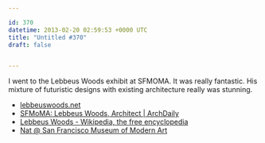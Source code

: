 ```yaml
---

id: 370
datetime: 2013-02-20 02:59:53 +0000 UTC
title: "Untitled #370"
draft: false


---
```


I went to the Lebbeus Woods exhibit at SFMOMA. It was really fantastic. His mixture of futuristic designs with existing architecture really was stunning. 

 
 * [lebbeuswoods.net](http://lebbeuswoods.net/)
 * [SFMoMA: Lebbeus Woods, Architect | ArchDaily](http://www.archdaily.com/316687/sfmoma-lebbeus-woods-architect/)
 * [Lebbeus Woods - Wikipedia, the free encyclopedia](http://en.wikipedia.org/wiki/Lebbeus_Woods)
 * [Nat @ San Francisco Museum of Modern Art](https://foursquare.com/icco/checkin/5122a72ae4b0af331bc0a78d?s=zi-4y75jf51A_FQAFaP8Oi-QGsE&ref=tw)


